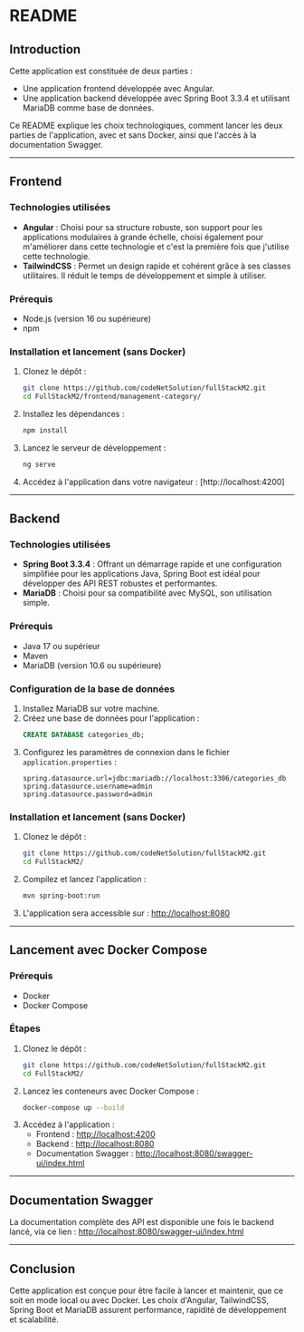 
# README

## Introduction
Cette application est constituée de deux parties :
- Une application frontend développée avec Angular.
- Une application backend développée avec Spring Boot 3.3.4 et utilisant MariaDB comme base de données.

Ce README explique les choix technologiques, comment lancer les deux parties de l'application, avec et sans Docker, ainsi que l'accès à la documentation Swagger.

---

## Frontend

### Technologies utilisées
- **Angular** : Choisi pour sa structure robuste, son support pour les applications modulaires à grande échelle, choisi également pour m'améliorer dans cette technologie et c'est la première fois que j'utilise cette technologie.
- **TailwindCSS** : Permet un design rapide et cohérent grâce à ses classes utilitaires. Il réduit le temps de développement et simple à utiliser.

### Prérequis
- Node.js (version 16 ou supérieure)
- npm

### Installation et lancement (sans Docker)
1. Clonez le dépôt :
   ```bash
   git clone https://github.com/codeNetSolution/fullStackM2.git
   cd FullStackM2/frontend/management-category/
   ```
2. Installez les dépendances :
   ```bash
   npm install
   ```
3. Lancez le serveur de développement :
   ```bash
   ng serve
   ```
4. Accédez à l'application dans votre navigateur :
   [http://localhost:4200]

---

## Backend

### Technologies utilisées
- **Spring Boot 3.3.4** : Offrant un démarrage rapide et une configuration simplifiée pour les applications Java, Spring Boot est idéal pour développer des API REST robustes et performantes.
- **MariaDB** : Choisi pour sa compatibilité avec MySQL, son utilisation simple.

### Prérequis
- Java 17 ou supérieur
- Maven
- MariaDB (version 10.6 ou supérieure)

### Configuration de la base de données
1. Installez MariaDB sur votre machine.
2. Créez une base de données pour l'application :
   ```sql
   CREATE DATABASE categories_db;
   ```
3. Configurez les paramètres de connexion dans le fichier `application.properties` :
   ```properties
   spring.datasource.url=jdbc:mariadb://localhost:3306/categories_db
   spring.datasource.username=admin
   spring.datasource.password=admin
   ```

### Installation et lancement (sans Docker)
1. Clonez le dépôt :
   ```bash
   git clone https://github.com/codeNetSolution/fullStackM2.git
   cd FullStackM2/
   ```
2. Compilez et lancez l'application :
   ```bash
   mvn spring-boot:run
   ```
3. L'application sera accessible sur : [http://localhost:8080](http://localhost:8080)

---

## Lancement avec Docker Compose

### Prérequis
- Docker
- Docker Compose

### Étapes
1. Clonez le dépôt :
   ```bash
   git clone https://github.com/codeNetSolution/fullStackM2.git
   cd FullStackM2/
   ```
2. Lancez les conteneurs avec Docker Compose :
   ```bash
   docker-compose up --build
   ```
3. Accédez à l'application :
   - Frontend : [http://localhost:4200](http://localhost:4200)
   - Backend : [http://localhost:8080](http://localhost:8080)
   - Documentation Swagger : [http://localhost:8080/swagger-ui/index.html](http://localhost:8080/swagger-ui/index.html)

---

## Documentation Swagger
La documentation complète des API est disponible une fois le backend lancé, via ce lien :
[http://localhost:8080/swagger-ui/index.html](http://localhost:8080/swagger-ui/index.html)

---

## Conclusion
Cette application est conçue pour être facile à lancer et maintenir, que ce soit en mode local ou avec Docker. Les choix d'Angular, TailwindCSS, Spring Boot et MariaDB assurent performance, rapidité de développement et scalabilité.
